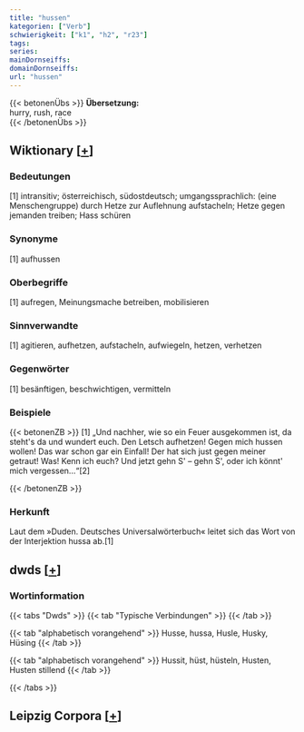 ```yaml
---
title: "hussen"
kategorien: ["Verb"]
schwierigkeit: ["k1", "h2", "r23"]
tags:
series:
mainDornseiffs:
domainDornseiffs:
url: "hussen"
---
```


{{< betonenÜbs >}}
**Übersetzung:**  
hurry, rush, race  
{{< /betonenÜbs >}}

## Wiktionary [[+](https://de.wiktionary.org/wiki/hussen)]

### Bedeutungen
[1] intransitiv; österreichisch, südostdeutsch; umgangssprachlich: (eine Menschengruppe) durch Hetze zur Auflehnung aufstacheln; Hetze gegen jemanden treiben; Hass schüren  

### Synonyme
[1] aufhussen  

### Oberbegriffe
[1] aufregen, Meinungsmache betreiben, mobilisieren  

### Sinnverwandte
[1] agitieren, aufhetzen, aufstacheln, aufwiegeln, hetzen, verhetzen  

### Gegenwörter
[1] besänftigen, beschwichtigen, vermitteln  

### Beispiele
{{< betonenZB >}}
[1] „Und nachher, wie so ein Feuer ausgekommen ist, da steht's da und wundert euch. Den Letsch aufhetzen! Gegen mich hussen wollen! Das war schon gar ein Einfall! Der hat sich just gegen meiner getraut! Was! Kenn ich euch? Und jetzt gehn S' – gehn S', oder ich könnt' mich vergessen…“[2]  

{{< /betonenZB >}}
### Herkunft
Laut dem »Duden. Deutsches Universalwörterbuch« leitet sich das Wort von der Interjektion hussa ab.[1]  



## dwds [[+](https://www.dwds.de/wb/hussen)]

### Wortinformation
{{< tabs "Dwds" >}}
{{< tab "Typische Verbindungen" >}}
{{< /tab >}}

{{< tab "alphabetisch vorangehend" >}}
Husse, hussa, Husle, Husky, Hüsing
{{< /tab >}}

{{< tab "alphabetisch vorangehend" >}}
Hussit, hüst, hüsteln, Husten, Husten stillend
{{< /tab >}}

{{< /tabs >}}

## Leipzig Corpora [[+](https://corpora.uni-leipzig.de/en/res?word=hussen&corpusId=deu_newscrawl-public_2018)]

